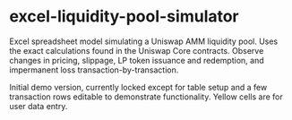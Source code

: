 # excel-liquidity-pool-simulator
 Excel spreadsheet model simulating a Uniswap AMM liquidity pool. Uses the exact calculations found in the Uniswap Core contracts. Observe changes in pricing, slippage, LP token issuance and redemption, and impermanent loss transaction-by-transaction.

Initial demo version, currently locked except for table setup and a few transaction rows editable to demonstrate functionality. Yellow cells are for user data entry. 
